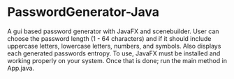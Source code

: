 # PasswordGenerator-Java
A gui based password generator with JavaFX and scenebuilder. User can choose the password length (1 - 64 characters) and if it should include uppercase letters, lowercase letters, numbers, and symbols. Also displays each generated passwords entropy. To use, JavaFX must be installed and working properly on your system. Once that is done; run the main method in App.java.

